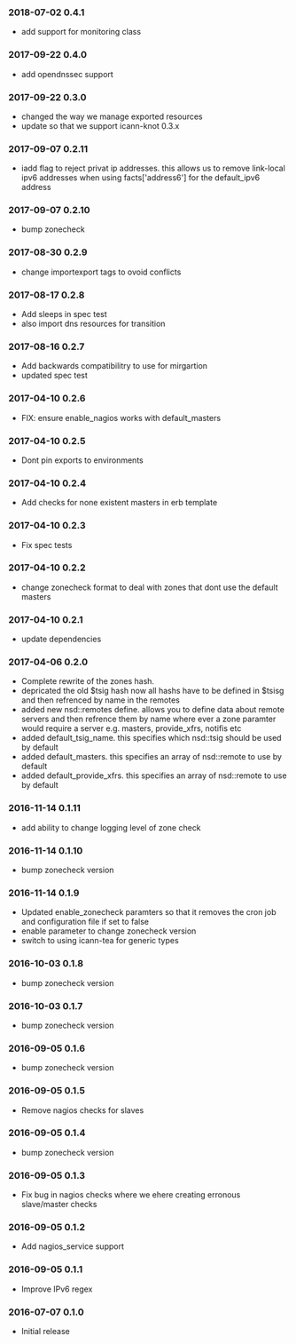 ### 2018-07-02 0.4.1
* add support for monitoring class

### 2017-09-22 0.4.0
* add opendnssec support

### 2017-09-22 0.3.0
* changed the way we manage exported resources 
* update so that we support icann-knot 0.3.x

### 2017-09-07 0.2.11
* iadd flag to reject privat ip addresses.  this allows us to remove link-local ipv6 addresses when using facts['address6'] for the default\_ipv6 address

### 2017-09-07 0.2.10
* bump zonecheck

### 2017-08-30 0.2.9
* change importexport tags to ovoid conflicts

### 2017-08-17 0.2.8
* Add sleeps in spec test
* also import dns resources for transition

### 2017-08-16 0.2.7
* Add backwards compatibilitry to use for mirgartion
* updated spec test

### 2017-04-10 0.2.6
* FIX: ensure enable\_nagios works with default\_masters

### 2017-04-10 0.2.5
* Dont pin exports to environments

### 2017-04-10 0.2.4
* Add checks for none existent masters in erb template

### 2017-04-10 0.2.3
* Fix spec tests

### 2017-04-10 0.2.2
* change zonecheck format to deal with zones that dont use the default masters

### 2017-04-10 0.2.1
* update dependencies

### 2017-04-06 0.2.0
* Complete rewrite of the zones hash.
* depricated the old $tsig hash now all hashs have to be defined in $tsisg and then refrenced by name in the remotes
* added new nsd::remotes define.  allows you to define data about remote servers and then refrence them by name where ever a zone paramter would require a server e.g. masters, provide_xfrs, notifis etc
* added default_tsig_name.  this specifies which nsd::tsig should be used by default
* added default_masters.  this specifies an array of nsd::remote to use by default
* added default_provide_xfrs.  this specifies an array of nsd::remote to use by default

### 2016-11-14 0.1.11
* add ability to change logging level of zone check

### 2016-11-14 0.1.10
* bump zonecheck version

### 2016-11-14 0.1.9
* Updated enable_zonecheck paramters so that it removes the cron job and configuration file if set to false
* enable parameter to change zonecheck version
* switch to using icann-tea for generic types

### 2016-10-03 0.1.8
* bump zonecheck version

### 2016-10-03 0.1.7
* bump zonecheck version

### 2016-09-05 0.1.6
* bump zonecheck version

### 2016-09-05 0.1.5
* Remove nagios checks for slaves

### 2016-09-05 0.1.4
* bump zonecheck version

### 2016-09-05 0.1.3
* Fix bug in nagios checks where we ehere creating erronous slave/master checks

### 2016-09-05 0.1.2
* Add nagios_service support

### 2016-09-05 0.1.1
* Improve IPv6 regex

### 2016-07-07 0.1.0
* Initial release

